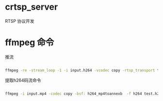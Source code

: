 # crtsp_server

RTSP 协议开发



# ffmpeg 命令

推流

```bash

ffmpeg -re -stream_loop -1 -i input.h264 -vcodec copy -rtsp_transport tcp -f rtsp rtsp://127.0.0.1/live/chensong

```


提取h264码流命令

```bash

ffmpeg -i input.mp4 -codec copy -bsf: h264_mp4toannexb  -f h264 test.h264 
```

